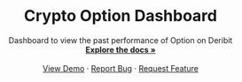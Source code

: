 <!-- PROJECT LOGO -->
<br />
<div align="center">
  <!-- <a href="https://github.com/github_username/repo_name">
    <img src="images/logo.png" alt="Logo" width="80" height="80">
  </a> -->

<h1 align="center">Crypto Option Dashboard</h1>

  <p align="center">
    Dashboard to view the past performance of Option on Deribit
    <br />
    <a href="https://github.com/marcNY/crypto_option_dashboard"><strong>Explore the docs »</strong></a>
    <br />
    <br />
    <a href="https://github.com/marcNY/crypto_option_dashboard">View Demo</a>
    ·
    <a href="https://github.com/marcNY/crypto_option_dashboard/issues">Report Bug</a>
    ·
    <a href="https://github.com/marcNY/crypto_option_dashboard/issues">Request Feature</a>
  </p>
</div>